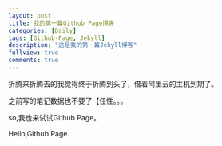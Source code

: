 ```yaml
---
layout: post
title: 我的第一篇Github Page博客
categories: [Daily]
tags: [Github-Page, Jekyll]
description: "这是我的第一篇Jekyll博客"
fullview: true
comments: true
---
```

折腾来折腾去的我觉得终于折腾到头了，借着阿里云的主机到期了。

之前写的笔记数据也不要了【任性。。。

so,我也来试试Github Page。

Hello,Github Page.

